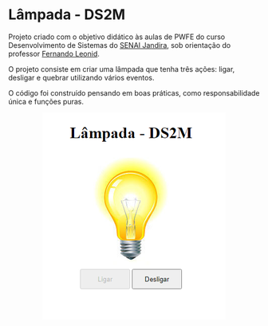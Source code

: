 # Lâmpada - DS2M

Projeto criado com o objetivo didático às aulas de PWFE do curso Desenvolvimento de Sistemas do [SENAI Jandira](https://jandira.sp.senai.br/), sob orientação do professor [Fernando Leonid](https://github.com/fernandoleonid).

O projeto consiste em criar uma lâmpada que tenha três ações: ligar, desligar e quebrar utilizando vários eventos.

O código foi construído pensando em boas práticas, como responsabilidade única e funções puras.

<p align="center">
  <a href="https://gabriel-lucena.github.io/lampadajs/">
    <img src="https://raw.githubusercontent.com/Gabriel-Lucena/lampadajs/master/img/projetofinal.png">
  </a>
</p>